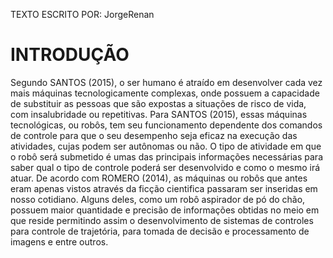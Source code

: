 TEXTO ESCRITO POR: JorgeRenan

# INTRODUÇÃO

   Segundo SANTOS (2015), o ser humano é atraído em desenvolver cada vez mais máquinas tecnologicamente complexas, onde possuem a capacidade de substituir as pessoas que são expostas a situações de risco de vida, com insalubridade ou repetitivas. 
      Para SANTOS (2015), essas máquinas tecnológicas, ou robôs, tem seu funcionamento dependente dos comandos de controle para que o seu desempenho seja eficaz na execução das atividades, cujas podem ser autônomas ou não. O tipo de atividade em que o robô será submetido é umas das principais informações necessárias para saber qual o tipo de controle poderá ser desenvolvido e como o mesmo irá atuar.
      De acordo com ROMERO (2014), as máquinas ou robôs que antes eram apenas vistos através da ficção cientifica passaram ser inseridas em nosso cotidiano. Alguns deles, como um robô aspirador de pó do chão, possuem maior quantidade e precisão de informações obtidas no meio em que reside permitindo assim o desenvolvimento de sistemas de controles para controle de trajetória, para tomada de decisão e processamento de imagens e entre outros. 

